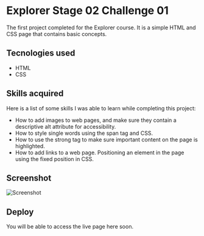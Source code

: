 
# Explorer Stage 02 Challenge 01

The first project completed for the Explorer course. It is a simple HTML and CSS page that contains basic concepts.

## Tecnologies used
- HTML
- CSS

## Skills acquired
Here is a list of some skills I was able to learn while completing this project:

- How to add images to web pages, and make sure they contain a descriptive alt attribute for accessibility.
- How to style single words using the span tag and CSS.
- How to use the strong tag to make sure important content on the page is highlighted.
- How to add links to a web page.
Positioning an element in the page using the fixed position in CSS.


## Screenshot
![Screenshot](https://github.com/GabrielRefundini/Rocketseat/assets/52221116/0a50f95e-9c6d-4878-b663-c2300a625310)




## Deploy

You will be able to access the live page here soon.
